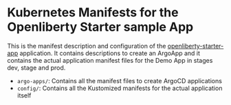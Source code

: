 # Kubernetes Manifests for the Openliberty Starter sample App
This is the manifest description and configuration of the [openliberty-starter-app](https://github.com/rafaeltuelho/openliberty-starter-app) application. It contains descriptions to create an ArgoApp and it contains the actual application manifest files for the Demo App in stages dev, stage and prod.

- `argo-apps/`: Contains all the manifest files to create ArgoCD applications
- `config/`: Contains all the Kustomized manifests for the actual application itself